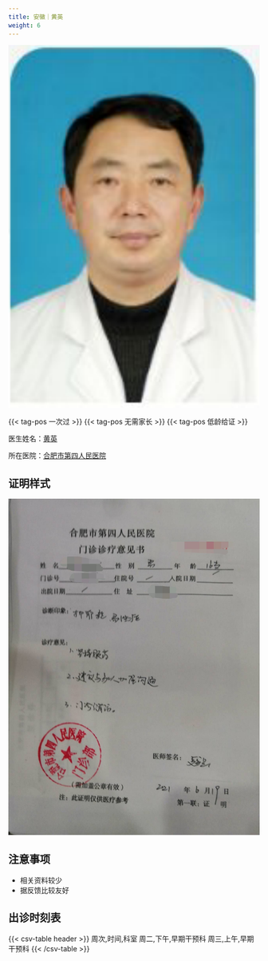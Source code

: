 ```yaml
---
title: 安徽｜黄英
weight: 6
---
```


![doctor](doctor.png)

{{< tag-pos 一次过 >}} {{< tag-pos 无需家长 >}} {{< tag-pos 低龄给证 >}}

医生姓名：[黄英](https://www.haodf.com/doctor/112797.html)

所在医院：[合肥市第四人民医院](https://amap.com/place/B022702CDW)

## 证明样式

![证明](proof.jpg)

## 注意事项

- 相关资料较少
- 据反馈比较友好

## 出诊时刻表

{{< csv-table header >}}
周次,时间,科室
周二,下午,早期干预科
周三,上午,早期干预科
{{< /csv-table >}}
